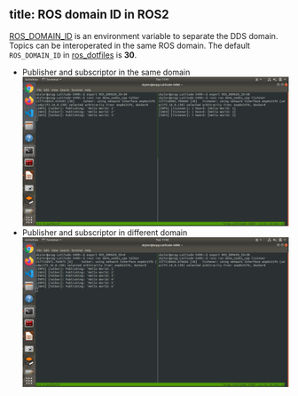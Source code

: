 title: ROS domain ID in ROS2
---

[ROS_DOMAIN_ID](https://index.ros.org/doc/ros2/Contributing/ROS-2-On-boarding-Guide/#get-a-personal-ros-domain-id) is an environment variable to separate the DDS domain. Topics can be interoperated in the same ROS domain. The default `ROS_DOMAIN_ID` in [ros_dotfiles](https://github.com/Adlink-ROS/ros_dotfiles) is **30**.

* Publisher and subscriptor in the same domain 
  ![](ros_domain_id.assets/same_ros_domain_id.png)
* Publisher and subscriptor in different domain 
  ![](ros_domain_id.assets/diff_ros_domain_id.png)


